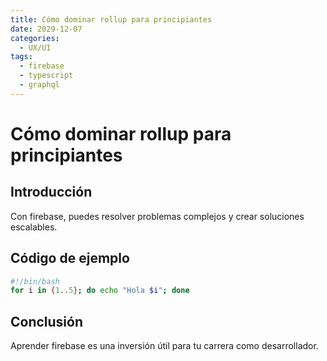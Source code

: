 ```yaml
---
title: Cómo dominar rollup para principiantes
date: 2029-12-07
categories:
  - UX/UI
tags:
  - firebase
  - typescript
  - graphql
---
```


# Cómo dominar rollup para principiantes

## Introducción

Con firebase, puedes resolver problemas complejos y crear soluciones escalables.

## Código de ejemplo

```bash
#!/bin/bash
for i in {1..5}; do echo "Hola $i"; done
```

## Conclusión

Aprender firebase es una inversión útil para tu carrera como desarrollador.